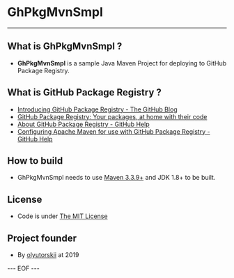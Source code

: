 # GhPkgMvnSmpl #

-----------------------------------------------------------------------

## What is GhPkgMvnSmpl ? ##

* **GhPkgMvnSmpl** is a sample Java Maven Project
 for deploying to GitHub Package Registry.


## What is GitHub Package Registry ? ##

- [Introducing GitHub Package Registry - The GitHub Blog](https://github.blog/2019-05-10-introducing-github-package-registry/)
- [GitHub Package Registry: Your packages, at home with their code](https://github.com/features/package-registry)
- [About GitHub Package Registry - GitHub Help](https://help.github.com/en/articles/about-github-package-registry)
- [Configuring Apache Maven for use with GitHub Package Registry - GitHub Help](https://help.github.com/en/articles/configuring-apache-maven-for-use-with-github-package-registry)


## How to build ##

* GhPkgMvnSmpl needs to use [Maven 3.3.9+](https://maven.apache.org/)
and JDK 1.8+ to be built.


## License ##

* Code is under [The MIT License](https://opensource.org/licenses/MIT)


## Project founder ##

* By [olyutorskii](https://github.com/olyutorskii) at 2019


--- EOF ---
